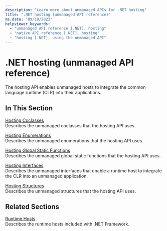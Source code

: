 ```yaml
---
description: "Learn more about unmanaged APIs for .NET hosting"
title: ".NET hosting (unmanaged API reference)"
ms.date: "09/19/2023"
helpviewer_keywords:
  - "unmanaged API reference [.NET], hosting"
  - "native API reference [.NET], hosting"
  - "hosting [.NET], using the unmanaged API"
---
```

# .NET hosting (unmanaged API reference)

The hosting API enables unmanaged hosts to integrate the common language runtime (CLR) into their applications.

## In This Section

 [Hosting Coclasses](hosting-coclasses.md)\
 Describes the unmanaged coclasses that the hosting API uses.

 [Hosting Enumerations](hosting-enumerations.md)\
 Describes the unmanaged enumerations that the hosting API uses.

 [Hosting Global Static Functions](hosting-global-static-functions.md)\
 Describes the unmanaged global static functions that the hosting API uses.

 [Hosting Interfaces](hosting-interfaces.md)\
 Describes the unmanaged interfaces that enable a runtime host to integrate the CLR into an unmanaged application.

 [Hosting Structures](hosting-structures.md)\
 Describes the unmanaged structures that the hosting API uses.

## Related Sections

 [Runtime Hosts](/previous-versions/dotnet/netframework-4.0/a51xd4ze(v=vs.100))\
 Describes the runtime hosts included with .NET Framework.
